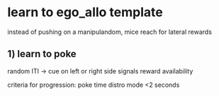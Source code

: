 # learn to ego_allo template

instead of pushing on a manipulandom, mice reach for lateral rewards

## 1) learn to poke
random ITI -> cue on left or right side signals reward availability

criteria for progression: 
poke time distro mode <2 seconds

<!-- ## 2) learn to fixate
random ITI -> light cue around init port signals trial avail
1st tone comes as soon as animal pokes in
animal can't break fixation until 2nd tone comes
fixation time increases as animals learn
random mapping of time and laterality 

criteria for progression: 
fixation time >2s
broken fixations <15%
choice times distro mode <4s

## 3) learn to time 
full ego-allo task: laterality of movement determined by init port, context and timing
start as soon as animals are able to fixate beyond interval boundary (1.5s)
first cue the correct side (implicit learning of time whilst still fully learning how to fixate)
then slowly increase probability of probe uncued timing trials

criteria for success:
sucess rate >70% (without significant differences across ports or context)
broken fixations <15% -->